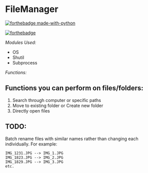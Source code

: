 # FileManager

[![forthebadge made-with-python](http://ForTheBadge.com/images/badges/made-with-python.svg)](https://www.python.org/)

[![forthebadge](https://forthebadge.com/images/badges/built-with-love.svg)](https://forthebadge.com)

*Modules Used:*
- OS
- Shutil
- Subprocess

*Functions:*

## Functions you can perform on files/folders: 
1. Search through computer or specific paths
2. Move to existing folder or Create new folder
3. Directly open files

## TODO: 
Batch rename files with similar names rather than changing each individually. 
For example:
 
```
IMG_1231.JPG --> IMG_1.JPG 
IMG_1823.JPG --> IMG_2.JPG
IMG_1829.JPG --> IMG_3.JPG
etc.
```
